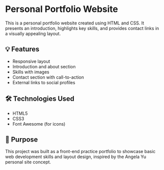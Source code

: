 # Personal Portfolio Website

This is a personal portfolio website created using HTML and CSS. It presents an introduction, highlights key skills, and provides contact links in a visually appealing layout.

## 💡 Features

- Responsive layout
- Introduction and about section
- Skills with images
- Contact section with call-to-action
- External links to social profiles

## 🛠️ Technologies Used

- HTML5
- CSS3
- Font Awesome (for icons)

## 🎯 Purpose

This project was built as a front-end practice portfolio to showcase basic web development skills and layout design, inspired by the Angela Yu personal site concept.


